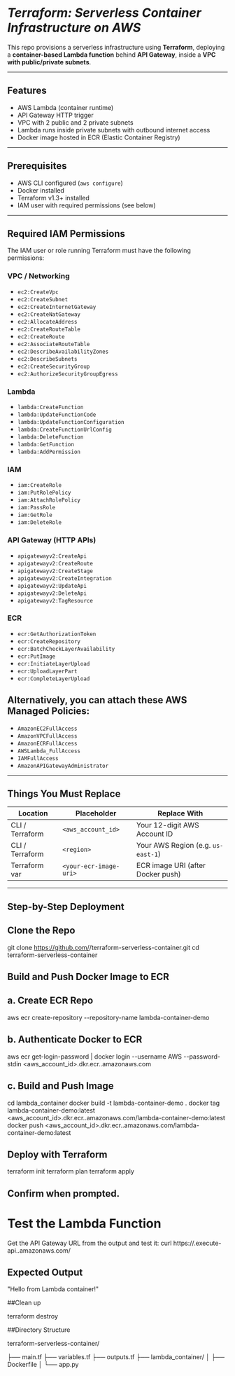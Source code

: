 # *Terraform: Serverless Container Infrastructure on AWS*

This repo provisions a serverless infrastructure using **Terraform**, deploying a **container-based Lambda function** behind **API Gateway**, inside a **VPC with public/private subnets**.

---

## Features
- AWS Lambda (container runtime)
- API Gateway HTTP trigger
- VPC with 2 public and 2 private subnets
- Lambda runs inside private subnets with outbound internet access
- Docker image hosted in ECR (Elastic Container Registry)

---

## Prerequisites

- AWS CLI configured (`aws configure`)
- Docker installed
- Terraform v1.3+ installed
- IAM user with required permissions (see below)

---

## Required IAM Permissions

The IAM user or role running Terraform must have the following permissions:

### VPC / Networking

- `ec2:CreateVpc`
- `ec2:CreateSubnet`
- `ec2:CreateInternetGateway`
- `ec2:CreateNatGateway`
- `ec2:AllocateAddress`
- `ec2:CreateRouteTable`
- `ec2:CreateRoute`
- `ec2:AssociateRouteTable`
- `ec2:DescribeAvailabilityZones`
- `ec2:DescribeSubnets`
- `ec2:CreateSecurityGroup`
- `ec2:AuthorizeSecurityGroupEgress`

### Lambda

- `lambda:CreateFunction`
- `lambda:UpdateFunctionCode`
- `lambda:UpdateFunctionConfiguration`
- `lambda:CreateFunctionUrlConfig`
- `lambda:DeleteFunction`
- `lambda:GetFunction`
- `lambda:AddPermission`

### IAM

- `iam:CreateRole`
- `iam:PutRolePolicy`
- `iam:AttachRolePolicy`
- `iam:PassRole`
- `iam:GetRole`
- `iam:DeleteRole`

### API Gateway (HTTP APIs)

- `apigatewayv2:CreateApi`
- `apigatewayv2:CreateRoute`
- `apigatewayv2:CreateStage`
- `apigatewayv2:CreateIntegration`
- `apigatewayv2:UpdateApi`
- `apigatewayv2:DeleteApi`
- `apigatewayv2:TagResource`

### ECR

- `ecr:GetAuthorizationToken`
- `ecr:CreateRepository`
- `ecr:BatchCheckLayerAvailability`
- `ecr:PutImage`
- `ecr:InitiateLayerUpload`
- `ecr:UploadLayerPart`
- `ecr:CompleteLayerUpload`

 ## Alternatively, you can attach these AWS Managed Policies:

- `AmazonEC2FullAccess`
- `AmazonVPCFullAccess`
- `AmazonECRFullAccess`
- `AWSLambda_FullAccess`
- `IAMFullAccess`
- `AmazonAPIGatewayAdministrator`

---

## Things You Must Replace

| Location | Placeholder | Replace With |
|----------|-------------|---------------|
| CLI / Terraform | `<aws_account_id>` | Your 12-digit AWS Account ID |
| CLI / Terraform | `<region>` | Your AWS Region (e.g. `us-east-1`) |
| Terraform var | `<your-ecr-image-uri>` | ECR image URI (after Docker push) |

---

## Step-by-Step Deployment

## Clone the Repo

git clone https://github.com/<your-user>/terraform-serverless-container.git
cd terraform-serverless-container

## Build and Push Docker Image to ECR

## a. Create ECR Repo
aws ecr create-repository --repository-name lambda-container-demo

## b. Authenticate Docker to ECR
aws ecr get-login-password | docker login --username AWS --password-stdin <aws_account_id>.dkr.ecr.<region>.amazonaws.com

## c. Build and Push Image
cd lambda_container
docker build -t lambda-container-demo .
docker tag lambda-container-demo:latest <aws_account_id>.dkr.ecr.<region>.amazonaws.com/lambda-container-demo:latest
docker push <aws_account_id>.dkr.ecr.<region>.amazonaws.com/lambda-container-demo:latest

## Deploy with Terraform

terraform init
terraform plan
terraform apply

## Confirm when prompted.

# Test the Lambda Function
Get the API Gateway URL from the output and test it:
curl https://<api-id>.execute-api.<region>.amazonaws.com/

## Expected Output 
"Hello from Lambda container!"

##Clean up 

terraform destroy

##Directory Structure 

terraform-serverless-container/

├── main.tf
├── variables.tf
├── outputs.tf
├── lambda_container/
│ ├── Dockerfile
│ └── app.py

